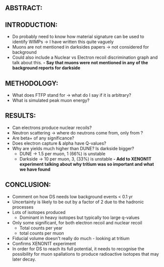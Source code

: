 ## ABSTRACT:


## INTRODUCTION:
- Do probably need to know how material signature can be used to identify WIMPs -> I have written this quite vaguely
- Muons are not mentioned in darksides papers -> not considered for background 
- Could also include a Nuclear vs Electron recoil discrimination graph and talk about this.
**- Say that muons were not mentioned in any of the background reports for darkside**

## METHODOLOGY:
- What does FTFP stand for -> what do I say if it is arbitrary?
- What is simulated peak muon energy?

## RESULTS:
- Can electrons produce nuclear recoils?
- Neutron scattering -> where do neutrons come from, only from ?
- Are beta+ of any significance?
- Does electron capture & alpha have Q-values?
- Why are yields much higher than DUNE? Is darkside bigger?
	- DUNE -> 1.5 per muon, 1 (66%) is unstable
	- Darkside -> 10 per muon, 3, (33%) is unstable
**- Add to XENON1T experiment talking about why tritium was so important and what we have found** 

## CONCLUSION:
- Comment on how DS needs low background events < 0.1 yr
- Uncertainty is likely to be out by a factor of 2 due to the hadronic processes
- Lots of isotopes produced
	- Dominant in heavy isotopes but typically too large q-values
- Only some significant, for both electron recoil and nuclear recoil
	- Total counts per year
	- total counts per muon
- Fiducial volume doesn't really do much - looking at tritium
- Confirms XENON1T experiment 
- In order for DS to reach its full potential, it needs to recognise the possibility for muon spallations to produce radioactive isotopes that may later decay.